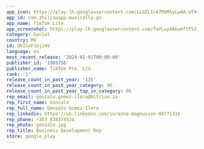 ```yaml
---
app_icon: https://play-lh.googleusercontent.com/LLUZLIcA7MbM5yLwAA-oTAt3q5kdDjIIfrEqR2mGLAxvVJcwruxJYQChwPDahLvSjFc
app_id: com.zhiliaoapp.musically.go
app_name: TikTok Lite
app_screenshot: https://play-lh.googleusercontent.com/7aYLuy4AbumftF527pt38CEpmbyW_Crc9TvBkorpeDOAiTQuklIKGyPwilhakwT2YJw
category: Social
country: MX
id: QkIleF1bjJ4V
language: en
most_recent_release: '2024-02-01T00:00:00'
publisher_id: '1905756'
publisher_name: TikTok Pte. Ltd.
rank: '1'
release_count_in_past_year: '135'
release_count_in_past_year_category: 96
release_count_in_past_year_top_in_category: 96
rep_email: gonzalo.gomez-llera@bitrise.io
rep_first_name: Gonzalo
rep_full_name: Gonzalo Gomez-Ilera
rep_linkedin: https://uk.linkedin.com/in/anna-magnussen-0977131b
rep_phone: +353 838374524
rep_photo: gonzalo.jpg
rep_title: Business Development Rep
store: google_play
---
```

